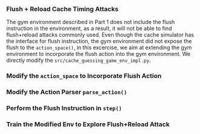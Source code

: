 ### Flush + Reload Cache Timing Attacks

The gym environment described in Part 1 does not include the flush instruction in the environment, as a result, it will
not be able to find flush+reload attacks commonly used. Even though the cache simulator has the interface for flush instruction,
the gym environment did not expose the flush to the ```action_space()```, in this excercise, we aim at extending the gym environment to incorporate the flush action into the gym environment. We directly modify the ```src/cache_guessing_game_env_impl.py```.


### Modify the ```action_space``` to Incorporate Flush Action

### Modify the Action Parser ```parse_action()``` 

### Perform the Flush Instruction in ```step()```

### Train the Modified Env to Explore Flush+Reload Attack
